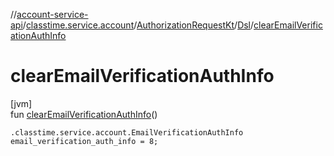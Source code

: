 //[account-service-api](../../../../index.md)/[classtime.service.account](../../index.md)/[AuthorizationRequestKt](../index.md)/[Dsl](index.md)/[clearEmailVerificationAuthInfo](clear-email-verification-auth-info.md)

# clearEmailVerificationAuthInfo

[jvm]\
fun [clearEmailVerificationAuthInfo](clear-email-verification-auth-info.md)()

<code>.classtime.service.account.EmailVerificationAuthInfo email_verification_auth_info = 8;</code>
